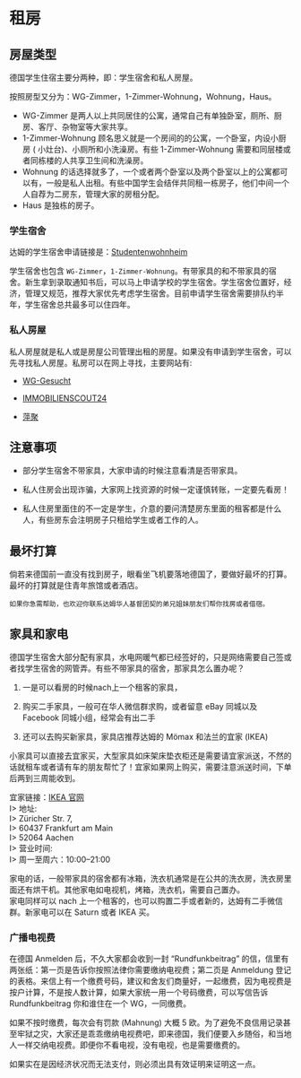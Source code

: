# 租房

## 房屋类型

德国学生住宿主要分两种，即：学生宿舍和私人房屋。

按照房型又分为：WG-Zimmer，1-Zimmer-Wohnung，Wohnung，Haus。

- WG-Zimmer 是两人以上共同居住的公寓，通常自己有单独卧室，厕所、厨房、客厅、杂物室等大家共享。  
- 1-Zimmer-Wohnung 顾名思义就是一个房间的的公寓，一个卧室，内设小厨房 ( 小灶台)、小厕所和小洗澡房。有些 1-Zimmer-Wohnung 需要和同层楼或者同栋楼的人共享卫生间和洗澡房。  
- Wohnung 的话选择就多了，一个或者两个卧室以及两个卧室以上的公寓都可以有，一般是私人出租。有些中国学生会结伴共同租一栋房子，他们中间一个人自荐为二房东，管理大家的房租分配。
- Haus 是独栋的房子。

### 学生宿舍

达姆的学生宿舍申请链接是：[Studentenwohnheim](https://studierendenwerkdarmstadt.de/wohnservice/wohnheime/)

学生宿舍也包含 `WG-Zimmer`，`1-Zimmer-Wohnung`。有带家具的和不带家具的宿舍。新生拿到录取通知书后，可以马上申请学校的学生宿舍。学生宿舍位置好，经济，管理又规范，推荐大家优先考虑学生宿舍。目前申请学生宿舍需要排队约半年，学生宿舍总共最多可以住四年。

### 私人房屋

私人房屋就是私人或是房屋公司管理出租的房屋。如果没有申请到学生宿舍，可以先寻找私人房屋。私房可以在网上寻找，主要网站有:

- [WG-Gesucht](https://www.wg-gesucht.de)

- [IMMOBILIENSCOUT24](https://www.immobilienscout24.de)

- [萍聚](https://www.dolc.de)


## 注意事项

- 部分学生宿舍不带家具，大家申请的时候注意看清是否带家具。

- 私人住房会出现诈骗，大家网上找资源的时候一定谨慎转账，一定要先看房！

- 私人住房里面住的不一定是学生，介意的要问清楚房东里面的租客都是什么人，有些房东会注明房子只租给学生或者工作的人。

## 最坏打算

倘若来德国前一直没有找到房子，眼看坐飞机要落地德国了，要做好最坏的打算。最坏的打算就是住青年旅馆或者酒店。

`如果你急需帮助，也欢迎你联系达姆华人基督团契的弟兄姐妹朋友们帮你找房或者借宿。`

## 家具和家电

德国学生宿舍大部分配有家具，水电网暖气都已经签好的，只是网络需要自己签或者找学生宿舍的网管弄。有些不带家具的宿舍，那家具怎么置办呢？

1. 一是可以看房的时候nach上一个租客的家具，

2. 购买二手家具，一般可在华人微信群求购，或者留意 eBay 同城以及 Facebook 同城小组，经常会有出二手

3. 还可以去购买新家具，家具店推荐达姆的 Mömax 和法兰的宜家 (IKEA)


小家具可以直接去宜家买，大型家具如床架床垫衣柜还是需要请宜家派送，不然的话就租车或者请有车的朋友帮忙了！宜家如果网上购买，需要注意派送时间，下单后两到三周能收到。

宜家链接：[IKEA 官网](https://www.ikea.com/de/de/)  
I> 地址:  
I> Züricher Str. 7,  
I> 60437 Frankfurt am Main  
I> 52064 Aachen  
I> 营业时间:  
I> 周一至周六：10:00–21:00  

家电的话，一般带家具的宿舍都有冰箱，洗衣机通常是在公共的洗衣房，洗衣房里面还有烘干机。其他家电如电视机，烤箱，洗衣机，需要自己置办。  
家电同样可以 nach 上一个租客的，也可以购置二手或者新的，达姆有二手微信群。新家电可以在 Saturn 或者 IKEA 买。

### 广播电视费

在德国 Anmelden 后，不久大家都会收到一封 “Rundfunkbeitrag” 的信，信里有两张纸：第一页是告诉你按照法律你需要缴纳电视费；第二页是 Anmeldung 登记的表格。来信上有一个缴费号码，建议和舍友们商量好，一起缴费，因为电视费是按户计算，不是按人数计算，如果大家统一用一个号码缴费，可以写信告诉 Rundfunkbeitrag 你和谁住在一个 WG，一同缴费。

如果不按时缴费，每次会有罚款 (Mahnung) 大概 5 欧。为了避免不良信用记录甚至牢狱之灾，大家还是乖乖缴纳电视费吧，即来德国，我们便要入乡随俗，和当地人一样交纳电视费。即便你不看电视，没有电视，也是需要缴费的。

如果实在是因经济状况而无法支付，则必须出具有效证明来证明这一点。
